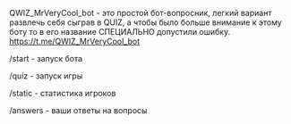 QWIZ_MrVeryCool_bot - это простой бот-вопросник, легкий вариант развлечь себя сыграв в QUIZ, а чтобы было больше внимание к этому боту то в его название СПЕЦИАЛЬНО допустили ошибку.
https://t.me/QWIZ_MrVeryCool_bot

/start - запуск бота

/quiz - запуск игры

/static - статистика игроков

/answers - ваши ответы на вопросы
